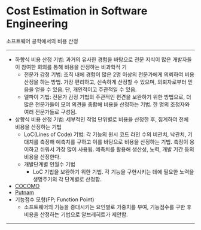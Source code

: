 
# Cost Estimation in Software Engineering

소프트웨어 공학에서의 비용 산정

---

- 하향식 비용 산정 기법: 과거의 유사한 경험을 바탕으로 전문 지식이 많은 개발자들이 참여한 회의를 통해 비용을 산정하는 비과학적 기 
	- 전문가 감정 기법: 조직 내에 경험이 많은 2명 이상의 전문가에게 의뢰하여 비용산정을 하는 방법. 가장 편리하고, 신속하게 산정할 수 있으며, 의뢰자로부터 믿음을 얻을 수 있음. 단, 개인적이고 주관적일 수 있음.
	- 델파이 기법: 전문가 감정 기법의 주관적인 편견을 보완하기 위한 방법으로, 더 많은 전문가들이 모여 의견을 종합해 비용을 산정하는 기법. 한 명의 조정자와 여러 전문가들로 구성됨.
- 상향식 비용 산정 기법: 세부적인 작업 단위별로 비용을 산정한 후, 집계하여 전체 비용을 산정하는 기법
	- LoC(Lines of Code) 기법: 각 기능의 원시 코드 라인 수의 비관치, 낙관치, 기대치를 측정해 예측치를 구하고 이를 바탕으로 비용을 산정하는 기법. 측정이 용이하고 쉬워서 가장 많이 사용됨. 예측치를 활용해 생산성, 노력, 개발 기간 등의 비용을 산정한다.
	- 개발단계별 인월수 기법
		- LoC 기법을 보완하기 위한 기법. 각 기능을 구현시키는 데에 필요한 노력을 생명주기의 각 단계별로 산정함.
- [COCOMO](../cocomo/ko_kr.md)
- [Putnam](../putnam/ko_kr.md)
- 기능점수 모형(FP; Function Point)
	- 소프트웨어의 기능을 증대시키는 요인별로 가중치를 부여, 기능점수를 구한 후 비용을 산정하는 기법으로 알브레히트가 제안함.

---